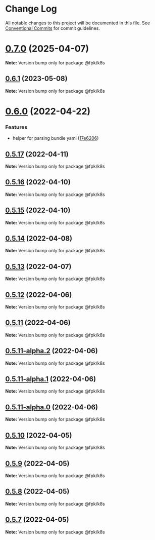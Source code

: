 # Change Log

All notable changes to this project will be documented in this file.
See [Conventional Commits](https://conventionalcommits.org) for commit guidelines.

# [0.7.0](https://github.com/tim-smart/fpk/compare/@fpk/k8s@0.6.1...@fpk/k8s@0.7.0) (2025-04-07)

**Note:** Version bump only for package @fpk/k8s





## [0.6.1](https://github.com/tim-smart/fpk/compare/@fpk/k8s@0.6.0...@fpk/k8s@0.6.1) (2023-05-08)

**Note:** Version bump only for package @fpk/k8s

# [0.6.0](https://github.com/tim-smart/fpk/compare/@fpk/k8s@0.5.17...@fpk/k8s@0.6.0) (2022-04-22)

### Features

- helper for parsing bundle yaml ([17e6206](https://github.com/tim-smart/fpk/commit/17e62065a34170942816a4abcbad8c28af03e2b4))

## [0.5.17](https://github.com/tim-smart/fpk/compare/@fpk/k8s@0.5.16...@fpk/k8s@0.5.17) (2022-04-11)

**Note:** Version bump only for package @fpk/k8s

## [0.5.16](https://github.com/tim-smart/fpk/compare/@fpk/k8s@0.5.15...@fpk/k8s@0.5.16) (2022-04-10)

**Note:** Version bump only for package @fpk/k8s

## [0.5.15](https://github.com/tim-smart/fpk/compare/@fpk/k8s@0.5.14...@fpk/k8s@0.5.15) (2022-04-10)

**Note:** Version bump only for package @fpk/k8s

## [0.5.14](https://github.com/tim-smart/fpk/compare/@fpk/k8s@0.5.13...@fpk/k8s@0.5.14) (2022-04-08)

**Note:** Version bump only for package @fpk/k8s

## [0.5.13](https://github.com/tim-smart/fpk/compare/@fpk/k8s@0.5.12...@fpk/k8s@0.5.13) (2022-04-07)

**Note:** Version bump only for package @fpk/k8s

## [0.5.12](https://github.com/tim-smart/fpk/compare/@fpk/k8s@0.5.11...@fpk/k8s@0.5.12) (2022-04-06)

**Note:** Version bump only for package @fpk/k8s

## [0.5.11](https://github.com/tim-smart/fpk/compare/@fpk/k8s@0.5.11-alpha.2...@fpk/k8s@0.5.11) (2022-04-06)

**Note:** Version bump only for package @fpk/k8s

## [0.5.11-alpha.2](https://github.com/tim-smart/fpk/compare/@fpk/k8s@0.5.11-alpha.1...@fpk/k8s@0.5.11-alpha.2) (2022-04-06)

**Note:** Version bump only for package @fpk/k8s

## [0.5.11-alpha.1](https://github.com/tim-smart/fpk/compare/@fpk/k8s@0.5.11-alpha.0...@fpk/k8s@0.5.11-alpha.1) (2022-04-06)

**Note:** Version bump only for package @fpk/k8s

## [0.5.11-alpha.0](https://github.com/tim-smart/fpk/compare/@fpk/k8s@0.5.10...@fpk/k8s@0.5.11-alpha.0) (2022-04-06)

**Note:** Version bump only for package @fpk/k8s

## [0.5.10](https://github.com/tim-smart/fpk/compare/@fpk/k8s@0.5.9...@fpk/k8s@0.5.10) (2022-04-05)

**Note:** Version bump only for package @fpk/k8s

## [0.5.9](https://github.com/tim-smart/fpk/compare/@fpk/k8s@0.5.8...@fpk/k8s@0.5.9) (2022-04-05)

**Note:** Version bump only for package @fpk/k8s

## [0.5.8](https://github.com/tim-smart/fpk/compare/@fpk/k8s@0.5.7...@fpk/k8s@0.5.8) (2022-04-05)

**Note:** Version bump only for package @fpk/k8s

## [0.5.7](https://github.com/tim-smart/fpk/compare/@fpk/k8s@0.5.6...@fpk/k8s@0.5.7) (2022-04-05)

**Note:** Version bump only for package @fpk/k8s
